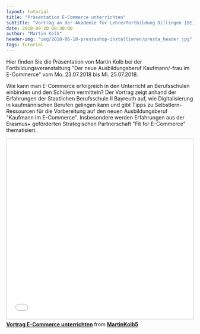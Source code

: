 ```yaml
---
layout: tutorial
title: "Präsentation E-Commerce unterrichten"
subtitle: "Vortrag an der Akademie für Lehrerfortbildung Dillingen [DE]"
date: 2018-09-20 08:30:00
author: "Martin Kolb"
header-img: "img/2018-06-18-prestashop-installieren/presta_header.jpg"
tags: tutorial
---
```


Hier finden Sie die Präsentation von Martin Kolb bei der Fortbildungsveranstaltung "Der neue Ausbildungsberuf Kaufmann/-frau im E-Commerce" vom Mo. 23.07.2018 bis Mi. 25.07.2018. 

Wie kann man E-Commerce erfolgreich in den Unterricht an Berufsschulen einbinden und den Schülern vermitteln? Der Vortrag zeigt anhand der Erfahrungen der Staatlichen Berufsschule II Bayreuth auf, wie Digitalisierung in kaufmännischen Berufen gelingen kann und gibt Tipps zu Selbstlern-Ressourcen für die Vorbereitung auf den neuen Ausbildungsberuf "Kaufmann im E-Commerce". Insbesondere werden Erfahrungen aus der Erasmus+ geförderten Strategischen Partnerschaft "Fit for E-Commerce" thematisiert.

<iframe src="//www.slideshare.net/slideshow/embed_code/key/5ku9aGEY0a5XlW" width="595" height="485" frameborder="0" marginwidth="0" marginheight="0" scrolling="no" style="border:1px solid #CCC; border-width:1px; margin-bottom:5px; max-width: 100%;" allowfullscreen> </iframe> <div style="margin-bottom:5px"> <strong> <a href="//www.slideshare.net/MartinKolb5/vortrag-ecommerce-unterrichten-115726423" title="Vortrag E-Commerce unterrichten" target="_blank">Vortrag E-Commerce unterrichten</a> </strong> from <strong><a href="https://www.slideshare.net/MartinKolb5" target="_blank">MartinKolb5</a></strong> </div>